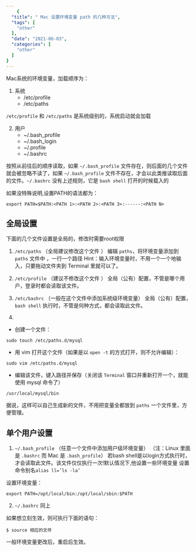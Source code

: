 ```yaml
---
    {
  "title": " Mac 设置环境变量 path 的几种方法",
  "tags": [
    "other"
  ],
  "date": "2021-06-03",
  "categories": [
    "other"
  ]
}
---
```

    

Mac系统的环境变量，加载顺序为：

1. 系统
	* /etc/profile
	* /etc/paths

`/etc/profile` 和 `/etc/paths` 是系统级别的，系统启动就会加载

2. 用户
	- ~/.bash_profile 
	- ~/.bash_login 
	- ~/.profile 
	- ~/.bashrc

按照从前往后的顺序读取，如果 `~/.bash_profile` 文件存在，则后面的几个文件就会被忽略不读了，如果 `~/.bash_profile` 文件不存在，才会以此类推读取后面的文件。`~/.bashrc` 没有上述规则，它是 `bash shell` 打开的时候载入的

如果没特殊说明,设置PATH的语法都为：

```
export PATH=$PATH:<PATH 1>:<PATH 2>:<PATH 3>:------:<PATH N>
```
<!--more-->
## 全局设置
下面的几个文件设置是全局的，修改时需要root权限

1. `/etc/paths` （全局建议修改这个文件 ）
编辑 `paths`，将环境变量添加到 `paths` 文件中 ，一行一个路径
Hint：输入环境变量时，不用一个一个地输入，只要拖动文件夹到 Terminal 里就可以了。

2. `/etc/profile` （建议不修改这个文件 ）
全局（公有）配置，不管是哪个用户，登录时都会读取该文件。

3. `/etc/bashrc` （一般在这个文件中添加系统级环境变量）
全局（公有）配置，`bash shell` 执行时，不管是何种方式，都会读取此文件。

4. 

- 创建一个文件：
```
sudo touch /etc/paths.d/mysql
```
- 用 vim 打开这个文件（如果是以 `open -t` 的方式打开，则不允许编辑）：
```
sudo vim /etc/paths.d/mysql
```
- 编辑该文件，键入路径并保存（关闭该 `Terminal` 窗口并重新打开一个，就能使用 mysql 命令了）
```
/usr/local/mysql/bin
```
据说，这样可以自己生成新的文件，不用把变量全都放到 `paths` 一个文件里，方便管理。

## 单个用户设置

1. `~/.bash_profile` （任意一个文件中添加用户级环境变量）
（注：Linux 里面是 `.bashrc` 而 Mac 是 `.bash_profile`）
若bash shell是以login方式执行时，才会读取此文件。该文件仅仅执行一次!默认情况下,他设置一些环境变量
设置命令别名`alias ll=’ls -la’`

设置环境变量：

```
export PATH=/opt/local/bin:/opt/local/sbin:$PATH
```

2. `~/.bashrc` 同上

如果想立刻生效，则可执行下面的语句：

```
$ source 相应的文件
```

一般环境变量更改后，重启后生效。


